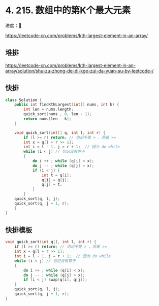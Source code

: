 # 4. 215. 数组中的第K个最大元素

进度：🦄

https://leetcode-cn.com/problems/kth-largest-element-in-an-array/

## 堆排

https://leetcode-cn.com/problems/kth-largest-element-in-an-array/solution/shu-zu-zhong-de-di-kge-zui-da-yuan-su-by-leetcode-/

## 快排

```cpp
class Solution {
    public int findKthLargest(int[] nums, int k) {
        int len = nums.length;
        quick_sort(nums , 0, len - 1);
        return nums[len - k];
    }

    void quick_sort(int[] q, int l, int r) {
        if (l >= r) return; // 切记不是 > ，而是 >= 
        int x = q[l + r >> 1];
        int i = l - 1, j = r + 1;  // 因为 do while
        while (i < j) // 切记没有等于
        {
            do i ++ ; while (q[i] < x);
            do j -- ; while (q[j] > x);
            if (i < j) {
                int t = q[i];
                q[i] = q[j];
                q[j] = t;
            }
        }
    quick_sort(q, l, j);
    quick_sort(q, j + 1, r);
    }
}
```


## 快排模板

```cpp
void quick_sort(int q[], int l, int r) {
    if (l >= r) return; // 切记不是 > ，而是 >= 
    int x = q[l + r >> 1];
    int i = l - 1, j = r + 1;  // 因为 do while
    while (i < j) // 切记没有等于
    {
        do i ++ ; while (q[i] < x);
        do j -- ; while (q[j] > x);
        if (i < j) swap(q[i], q[j]);
    }
    quick_sort(q, l, j);
    quick_sort(q, j + 1, r);
}
```

